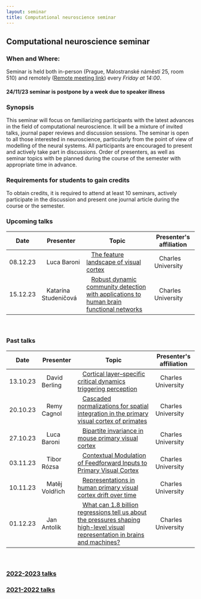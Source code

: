 ```yaml
---
layout: seminar
title: Computational neuroscience seminar
---
```


## Computational neuroscience seminar 

### When and Where: 

Seminar is held  both in-person (Prague, Malostranské náměstí 25, room 510) and remotely ([Remote meeting link](https://meet.google.com/yve-yqog-qst)) every *Friday at 14:00*.

#### 24/11/23 seminar is postpone by a week due to speaker illness

<!--The exact time slot is always determined in the first week of semester via online poll and will be posted here once determined.-->



### Synopsis

This seminar will focus on familiarizing participants with the latest advances in the field of computational neuroscience. It will be a mixture of invited talks, journal paper reviews and discussion sessions. The seminar is open to all those interested in neuroscience, particularly from the point of view of modelling of the neural systems.
All participants are encouraged to present and actively take part in discussions. Order of presenters, as well as seminar topics with be planned during the course of the semester with appropriate time in advance.

### Requirements for students to gain credits

To obtain credits, it is required to attend at least 10 seminars, actively participate in the discussion and present one journal article during the course or the semester.

### Upcoming talks


|Date| Presenter | Topic  |  Presenter's affiliation |
|-------|---------------------------------|----|----|
|08.12.23 | &nbsp;&nbsp; Luca Baroni | &nbsp;&nbsp; [The feature landscape of visual cortex](https://www.biorxiv.org/content/10.1101/2023.11.03.565500v1) | &nbsp;&nbsp; Charles University  |
|15.12.23 | &nbsp;&nbsp; Katarína Studeničová | &nbsp;&nbsp; [Robust dynamic community detection with applications to human brain functional networks](https://www.nature.com/articles/s41467-020-16285-7) | &nbsp;&nbsp; Charles University  |

#### &nbsp;

### Past talks

|Date| Presenter |Topic  | Presenter's affiliation |
|----|---------- |------|-------------------------|
|13.10.23 | &nbsp;&nbsp; David Berling | &nbsp;&nbsp; [Cortical layer–specific critical dynamics triggering perception](https://doi.org/10.1126/science.aaw5202) | &nbsp;&nbsp; Charles University  |
|20.10.23 | &nbsp;&nbsp; Remy Cagnol | &nbsp;&nbsp; [Cascaded normalizations for spatial integration in the primary visual cortex of primates](https://www.sciencedirect.com/science/article/pii/S2211124722010385) | &nbsp;&nbsp; Charles University  |
|27.10.23 | &nbsp;&nbsp; Luca Baroni | &nbsp;&nbsp; [Bipartite invariance in mouse primary visual cortex](https://www.biorxiv.org/content/10.1101/2023.03.15.532836v1.full.pdf) | &nbsp;&nbsp; Charles University  |
|03.11.23 | &nbsp;&nbsp; Tibor  Rózsa | &nbsp;&nbsp; [Contextual Modulation of Feedforward Inputs to Primary Visual Cortex](https://www.frontiersin.org/articles/10.3389/fnsys.2022.818633/full) | &nbsp;&nbsp; Charles University  |
|10.11.23 | &nbsp;&nbsp; Matěj Voldřich | &nbsp;&nbsp; [Representations in human primary visual cortex drift over time](https://www.nature.com/articles/s41467-023-40144-w) | &nbsp;&nbsp; Charles University  |
|01.12.23 | &nbsp;&nbsp; Jan Antolik | &nbsp;&nbsp; [What can 1.8 billion regressions tell us about the pressures shaping high-level visual representation in brains and machines?](https://www.biorxiv.org/content/10.1101/2022.03.28.485868v2.full.pdf) | &nbsp;&nbsp; Charles University  |


#### &nbsp;

### [2022-2023 talks](./compneuroseminar2022.html)
### [2021-2022 talks](./compneuroseminar2021.html)
